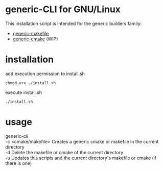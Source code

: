 # generic-CLI for GNU/Linux

This installation script is intended for the generic builders family:
- [generic-makefile](https://www.github.com/riera90/generic-makefile)
- [generic-cmake](https://www.github.com/danitico/generic-cmake) (WIP)


# installation
add execution permission to install.sh  

	chmod u+x ./install.sh

execute install.sh  

	./install.sh

# usage
generic-cli  
-c <cmake/makefile> Creates a generic cmake or makefile in the current directory  
-d Delete the makefile or cmake of the current directory  
-u Updates this scripts and the current directory's makefile or cmake (if there is one)
